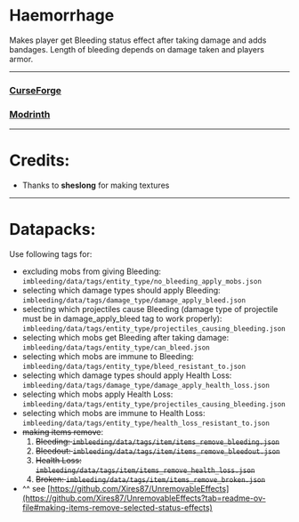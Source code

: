 # Haemorrhage
Makes player get Bleeding status effect after taking damage and adds bandages.
Length of bleeding depends on damage taken and players armor.

------------------------------------------------------------

### [CurseForge](https://www.curseforge.com/minecraft/mc-mods/haemorrhage)
### [Modrinth](https://modrinth.com/mod/haemorrhage)

------------------------------------------------------------

# Credits:
* Thanks to **sheslong** for making textures

------------------------------------------------------------

# Datapacks:
Use following tags for:
* excluding mobs from giving Bleeding: `imbleeding/data/tags/entity_type/no_bleeding_apply_mobs.json`
* selecting which damage types should apply Bleeding: `imbleeding/data/tags/damage_type/damage_apply_bleed.json`
* selecting which projectiles cause Bleeding (damage type of projectile must be in damage_apply_bleed tag to work properly): `imbleeding/data/tags/entity_type/projectiles_causing_bleeding.json`
* selecting which mobs get Bleeding after taking damage: `imbleeding/data/tags/entity_type/can_bleed.json`
* selecting which mobs are immune to Bleeding: `imbleeding/data/tags/entity_type/bleed_resistant_to.json`
* selecting which damage types should apply Health Loss: `imbleeding/data/tags/damage_type/damage_apply_health_loss.json`
* selecting which mobs apply Health Loss: `imbleeding/data/tags/entity_type/projectiles_causing_bleeding.json`
* selecting which mobs are immune to Health Loss: `imbleeding/data/tags/entity_type/health_loss_resistant_to.json`
* ~~making items remove~~:
  1. ~~Bleeding: `imbleeding/data/tags/item/items_remove_bleeding.json`~~
  2. ~~Bleedout: `imbleeding/data/tags/item/items_remove_bleedout.json`~~
  3. ~~Health Loss: `imbleeding/data/tags/item/items_remove_health_loss.json`~~
  4. ~~Broken: `imbleeding/data/tags/item/items_remove_broken.json`~~
* ^^ see [https://github.com/Xires87/UnremovableEffects](https://github.com/Xires87/UnremovableEffects?tab=readme-ov-file#making-items-remove-selected-status-effects)